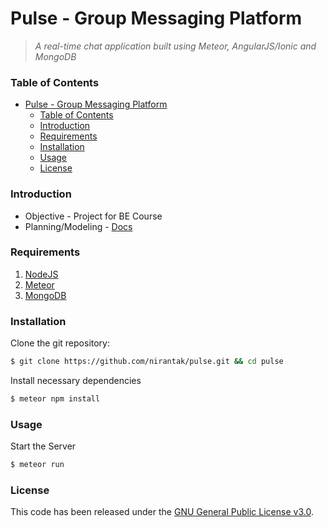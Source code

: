 # Pulse - Group Messaging Platform

> *A real-time chat application built using Meteor, AngularJS/Ionic and MongoDB*

### Table of Contents

- [Pulse - Group Messaging Platform](#pulse---group-messaging-platform)
    - [Table of Contents](#table-of-contents)
    - [Introduction](#introduction)
    - [Requirements](#requirements)
    - [Installation](#installation)
    - [Usage](#usage)
    - [License](#license)

### Introduction

- Objective - Project for BE Course
- Planning/Modeling - [Docs](https://github.com/nirantak/pulse/tree/master/docs)

### Requirements

1. [NodeJS](https://nodejs.org/)
2. [Meteor](https://www.meteor.com/)
3. [MongoDB](https://www.mongodb.com/)

### Installation

Clone the git repository:

```bash
$ git clone https://github.com/nirantak/pulse.git && cd pulse
```

Install necessary dependencies

```bash
$ meteor npm install
```

### Usage

Start the Server

```bash
$ meteor run
```

### License

This code has been released under the [GNU General Public License v3.0](LICENSE).
